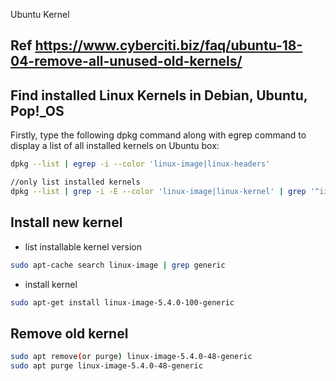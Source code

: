 Ubuntu Kernel

## Ref https://www.cyberciti.biz/faq/ubuntu-18-04-remove-all-unused-old-kernels/

## Find installed Linux Kernels in Debian, Ubuntu, Pop!_OS

Firstly, type the following dpkg command along with egrep command to display a list of all installed kernels on Ubuntu box:
```bash
dpkg --list | egrep -i --color 'linux-image|linux-headers'

//only list installed kernels
dpkg --list | grep -i -E --color 'linux-image|linux-kernel' | grep '^ii'
```

## Install new kernel
- list installable kernel version
```bash
sudo apt-cache search linux-image | grep generic
```

- install kernel
```bash
sudo apt-get install linux-image-5.4.0-100-generic
```
 
## Remove old kernel
```bash
sudo apt remove(or purge) linux-image-5.4.0-48-generic
sudo apt purge linux-image-5.4.0-48-generic
```